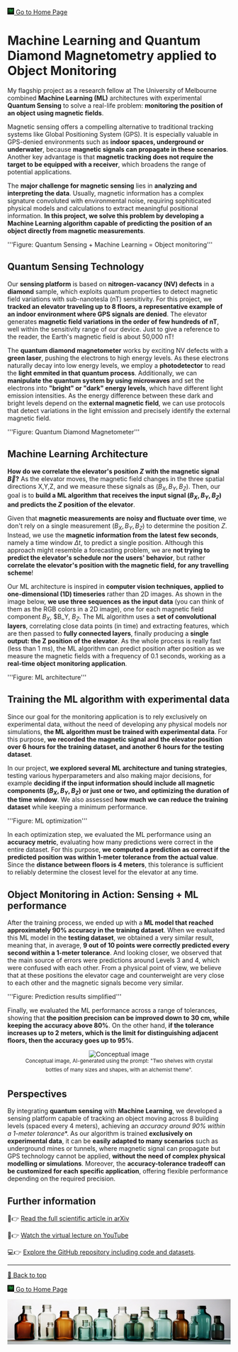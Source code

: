 <a href="https://fertmeneses.github.io/" target="_blank"> <img src="assets/website_icon_FM.jpg" alt="Logo FM" style="width: 3%;" /> </a> <a href="https://fertmeneses.github.io/" target="_blank"> Go to Home Page </a> 

# Machine Learning and Quantum Diamond Magnetometry applied to Object Monitoring

My flagship project as a research fellow at The University of Melbourne combined **Machine Learning (ML)** architectures with experimental **Quantum Sensing** to solve a real-life problem: **monitoring the position of an object using magnetic fields**. 

Magnetic sensing offers a compelling alternative to traditional tracking systems like Global Positioning System (GPS). It is especially valuable in GPS-denied environments such as **indoor spaces, underground or underwater**, because **magnetic signals can propagate in these scenarios**. Another key advantage is that **magnetic tracking does not require the target to be equipped with a receiver**, which broadens the range of potential applications.

The **major challenge for magnetic sensing** lies in **analyzing and interpreting the data**. Usually, magnetic information has a complex signature convoluted with environmental noise, requiring sophiticated physical models and calculations to extract meaningful positional information. **In this project, we solve this problem by developing a Machine Learning algorithm capable of predicting the position of an object directly from magnetic measurements**.

'''Figure: Quantum Sensing + Machine Learning = Object monitoring'''

## Quantum Sensing Technology

Our **sensing platform** is based on **nitrogen-vacancy (NV) defects** in a **diamond** sample, which exploits quantum properties to detect magnetic field variations with sub-nanotesla (nT) sensitivity. For this project, we **tracked an elevator traveling up to 8 floors, a representative example of an indoor environment where GPS signals are denied**. The elevator generates **magnetic field variations in the order of few hundreds of nT**, well within the sensitivity range of our device. Just to give a reference to the reader, the Earth's magnetic field is about 50,000 nT!

The **quantum diamond magnetometer** works by exciting NV defects with a **green laser**, pushing the electrons to high energy levels. As these electrons naturally decay into low energy levels, we employ a **photodetector** to read the **light emmited in that quantum process**. Additionally, we can **manipulate the quantum system by using microwaves** and set the electrons into **"bright" or "dark" energy levels**, which have different light emission intensities. As the energy difference between these dark and bright levels depend on the **external magnetic field**, we can use protocols that detect variations in the light emission and precisely identify the external magnetic field.

'''Figure: Quantum Diamond Magnetometer'''

## Machine Learning Architecture

**How do we correlate the elevator's position $Z$ with the magnetic signal $\vec{B}$?** As the elevator moves, the magnetic field changes in the three spatial directions X,Y,Z, and we measure these signals as $(B_X,B_Y,B_Z)$. Then, our goal is to **build a ML algorithm that receives the input signal $(B_X,B_Y,B_Z)$ and predicts the $Z$ position of the elevator**. 

Given that **magnetic measurements are noisy and fluctuate over time**, we don't rely on a single measurement $(B_X,B_Y,B_Z)$ to determine the position $Z$. Instead, we use the **magnetic information from the latest few seconds**, namely a time window $\Delta t$, to predict a single position. Although this approach might resemble a forecasting problem, we are **not trying to predict the elevator's schedule nor the users' behavior**, but rather **correlate the elevator's position with the magnetic field, for any travelling scheme**!

Our ML architecture is inspired in **computer vision techniques, applied to one-dimensional (1D) timeseries** rather than 2D images. As shown in the image below, **we use three sequences as the input data** (you can think of them as the RGB colors in a 2D image), one for each magnetic field component $B_X$, $B_Y, $B_Z$. The ML algorithm uses a **set of convolutional layers**, correlating close data points (in time) and extracting features, which are then passed to **fully connected layers**, finally producing a **single output: the Z position of the elevator**. As the whole process is really fast (less than 1 ms), the ML algorithm can predict position after position as we measure the magnetic fields with a frequency of 0.1 seconds, working as a **real-time object monitoring application**.

'''Figure: ML architecture'''

## Training the ML algorithm with experimental data

Since our goal for the monitoring application is to rely exclusively on experimental data, without the need of developing any physical models nor simulations, **the ML algorithm must be trained with experimental data**. For this purpose, **we recorded the magnetic signal and the elevator position over 6 hours for the training dataset, and another 6 hours for the testing dataset**.

In our project, **we explored several ML architecture and tuning strategies**, testing various hyperparameters and also making major decisions, for example **deciding if the input information should include all magnetic components $(B_X,B_Y,B_Z)$ or just one or two, and optimizing the duration of the time window**. We also assessed **how much we can reduce the training dataset** while keeping a minimum performance.

'''Figure: ML optimization'''

In each optimization step, we evaluated the ML performance using an **accuracy metric**, evaluating how many predictions were correct in the entire dataset. For this purpose, **we computed a prediction as correct if the predicted position was within 1-meter tolerance from the actual value**. Since the **distance between floors is 4 meters**, this tolerance is sufficient to reliably determine the closest level for the elevator at any time.

## Object Monitoring in Action: Sensing + ML performance

After the training process, we ended up with a **ML model that reached approximately 90% accuracy in the training dataset**. When we evaluated this ML model in the **testing dataset**, we obtained a very similar result, meaning that, in average, **9 out of 10 points were correctly predicted every second within a 1-meter tolerance**. And looking closer, we observed that the main source of errors were predictions around Levels 3 and 4, which were confused with each other. From a physical point of view, we believe that at these positions the elevator cage and counterweight are very close to each other and the magnetic signals become very similar.

'''Figure: Prediction results simplified'''

Finally, we evaluated the ML performance across a range of tolerances, showing that **the position precision can be improved down to 30 cm, while keeping the accuracy above 80%**. On the other hand, **if the tolerance increases up to 2 meters, which is the limit for distinguishing adjacent floors, then the accuracy goes up to 95%**. 

<center><figure>
  <img src="assets/Image_Conceptual_Bottles.jpg" alt="Conceptual image"> 
  <figcaption><sup>Conceptual image, AI-generated using the prompt: "Two shelves with crystal bottles of many sizes and shapes, with an alchemist theme".</sup></figcaption>
</figure></center>

## Perspectives

By integrating **quantum sensing** with **Machine Learning**, we developed a sensing platform capable of tracking an object moving across 8 building levels (spaced every 4 meters), achieving an **accuracy around 90%* within a 1-meter tolerance**. As our algorithm is trained **exclusively on experimental data**, it can be **easily adapted to many scenarios** such as underground mines or tunnels, where magnetic signal can propagate but GPS technology cannot be applied, **without the need of complex physical modelling or simulations**. Moreover, the **accuracy-tolerance tradeoff can be customized for each specific application**, offering flexible performance depending on the required precision.

## Further information

📖👉 [Read the full scientific article in arXiv](https://arxiv.org/abs/2502.14683)

🎥👉 [Watch the virtual lecture on YouTube](https://www.youtube.com/watch?v=5ZBcUqQFWfI)

💻👉 [Explore the GitHub repository including code and datasets](https://github.com/Fertmeneses/ML_QDM_Meneses_et_al).

-----

[🔼 Back to top](#machine-learning-and-quantum-diamond-magnetometry-applied-to-object-monitoring)

<a href="https://fertmeneses.github.io/" target="_blank"> <img src="assets/website_icon_FM.jpg" alt="Logo FM" style="width: 3%;" /> </a> <a href="https://fertmeneses.github.io/" target="_blank"> Go to Home Page </a> 

![Banner](https://github.com/Fertmeneses/coding_challenge_bottle_sets/blob/main/assets/Banner.png?raw=true)

